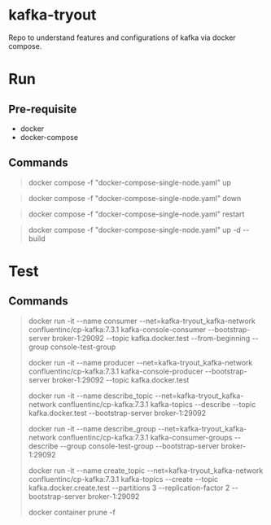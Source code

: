 # kafka-tryout
Repo to understand features and configurations of kafka via docker compose. 

# Run
## Pre-requisite
* docker
* docker-compose

## Commands
> docker compose -f "docker-compose-single-node.yaml" up


> docker compose -f "docker-compose-single-node.yaml" down


> docker compose -f "docker-compose-single-node.yaml" restart


> docker compose -f "docker-compose-single-node.yaml" up -d --build

# Test

## Commands
> docker run -it --name consumer --net=kafka-tryout_kafka-network confluentinc/cp-kafka:7.3.1 kafka-console-consumer --bootstrap-server broker-1:29092 --topic kafka.docker.test --from-beginning --group console-test-group
>
> docker run -it --name producer --net=kafka-tryout_kafka-network confluentinc/cp-kafka:7.3.1 kafka-console-producer --bootstrap-server broker-1:29092 --topic kafka.docker.test
>
> docker run -it --name describe_topic --net=kafka-tryout_kafka-network confluentinc/cp-kafka:7.3.1 kafka-topics --describe --topic kafka.docker.test --bootstrap-server broker-1:29092
>
> docker run -it --name describe_group --net=kafka-tryout_kafka-network confluentinc/cp-kafka:7.3.1 kafka-consumer-groups --describe --group console-test-group --bootstrap-server broker-1:29092
>
> docker run -it --name create_topic --net=kafka-tryout_kafka-network confluentinc/cp-kafka:7.3.1 kafka-topics --create --topic kafka.docker.create.test --partitions 3 --replication-factor 2 --bootstrap-server broker-1:29092
> 
> docker container prune -f
>
